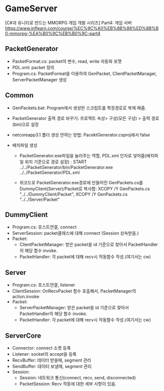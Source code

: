 # GameServer
[C#과 유니티로 만드는 MMORPG 게임 개발 시리즈] Part4: 게임 서버
https://www.inflearn.com/course/%EC%9C%A0%EB%8B%88%ED%8B%B0-mmorpg-%EA%B0%9C%EB%B0%9C-part4

## PacketGenerator
- PacketFormat.cs:  packet의 변수, read, write 자동화 포맷
- PDL.xml: packet 정의
- Program.cs: PacketFormat을 이용하여 GenPacket, ClientPacketManager, ServerPacketManager 생성

## Common
- GenPackets.bat: Program에서 생성한 스크립트를 특정경로로 복제 해줌. 

 - PacketGenerator 출력 경로 바꾸기: 프로젝트 속성> 구성(모든 구성) > 출력 경로(bin\)으로 설정
 - netcoreapp3.1 폴더 생성 안하는 방법: PacektGenerator.csproj에서 <AppendTargetFrameworkToOutputPath>false</AppendTargetFrameworkToOutputPath>
 - 배치파일 생성
    - PacketGenerator.exe파일을 눌러주는 역할, PDL.xml 인자로 넣어줌(배치파일 위치 기준으로 경로 설정) : START ../../PacketGenerator/bin/PacketGenerator.exe  ../../PacketGenerator/PDL.xml
    
    - 위코드로 PacketGenerator.exe경로에 만들어진 GenPackets.cs를 DummyClient(Server)/Packet로 복사함: XCOPY /Y GenPackets.cs "../../DummyClient/Packet", XCOPY /Y GenPackets.cs "../../Server/Packet"

## DummyClient
- Program.cs:  호스트연결, connect
- ServerSession: packet클래스에 대해 connect (Session 상속받음.)
- Packet:
    - ClientPacketManager: 받은 packet을 id 기준으로 찾아서 PacketHandler의 해당 함수 invoke.
    - PacketHandler: 각 packet에 대해 recv시 작동함수 작성.(여기서는 cw)


## Server
- Program.cs:  호스트연결, listener
- ClientSession: OnRecvPacket 함수 호출해서, PacketManager의 action.invoke
- Packet:
    - ServerPacketManager: 받은 packet을 id 기준으로 찾아서 PacketHandler의 해당 함수 invoke.
    - PacketHandler: 각 packet에 대해 recv시 작동함수 작성.(여기서는 cw)

## ServerCore
- Connector: connect 소켓 등록
- Listener: socket의 accept을 등록
- RecvBuffer:  데이터 받을때, segment 관리
- SendBuffer: 데이터 보낼때, segment 관리
- Session: 
    - Session: 네트워크 통신(connect, recv, send, disconnected) 
    - PacketSession: Recv 작동에 대한 세부 사항이 있음.
